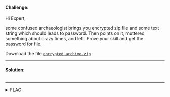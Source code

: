 #### Challenge:

Hi Expert, 

some confused archaeologist brings you encrypted zip file and some text string which should leads to password. Then points on it, muttered something about crazy times, and left. Prove your skill and get the password for file. 

Download the file [`encrypted_archive.zip`](./encrypted_archive.zip ":ignore")

---

#### Solution:

```bash
```

---

<details><summary>FLAG:</summary>

```
FLAG{q5hi-Pa72-dxbp-wRHf}
```

</details>
<br/>
